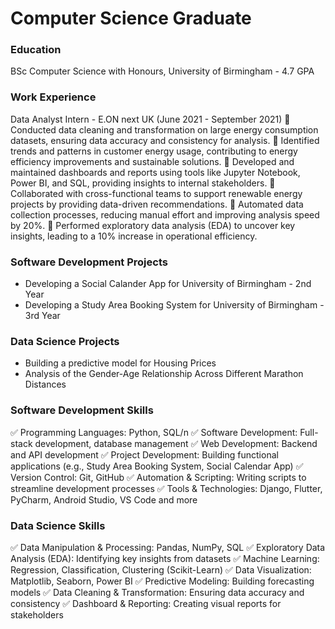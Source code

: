 # Computer Science Graduate

### Education
BSc Computer Science with Honours, University of Birmingham - 4.7 GPA

### Work Experience
Data Analyst Intern - E.ON next UK (June 2021 - September 2021)
 Conducted data cleaning and transformation on large energy consumption datasets, ensuring data accuracy 
and consistency for analysis. 
 Identified trends and patterns in customer energy usage, contributing to energy efficiency improvements and 
sustainable solutions. 
 Developed and maintained dashboards and reports using tools like Jupyter Notebook, Power BI, and SQL, providing 
insights to internal stakeholders. 
 Collaborated with cross-functional teams to support renewable energy projects by providing data-driven 
recommendations. 
 Automated data collection processes, reducing manual effort and improving analysis speed by 20%. 
 Performed exploratory data analysis (EDA) to uncover key insights, leading to a 10% increase in operational 
efficiency.

### Software Development Projects
- Developing a Social Calander App for University of Birmingham - 2nd Year
- Developing a Study Area Booking System for University of Birmingham - 3rd Year

### Data Science Projects
- Building a predictive model for Housing Prices
- Analysis of the Gender-Age Relationship Across Different Marathon Distances

### Software Development Skills
✅ Programming Languages: Python, SQL/n
✅ Software Development: Full-stack development, database management
✅ Web Development: Backend and API development
✅ Project Development: Building functional applications (e.g., Study Area Booking System, Social Calendar App)
✅ Version Control: Git, GitHub
✅ Automation & Scripting: Writing scripts to streamline development processes
✅ Tools & Technologies: Django, Flutter, PyCharm, Android Studio, VS Code and more

### Data Science Skills
✅ Data Manipulation & Processing: Pandas, NumPy, SQL
✅ Exploratory Data Analysis (EDA): Identifying key insights from datasets
✅ Machine Learning: Regression, Classification, Clustering (Scikit-Learn)
✅ Data Visualization: Matplotlib, Seaborn, Power BI
✅ Predictive Modeling: Building forecasting models
✅ Data Cleaning & Transformation: Ensuring data accuracy and consistency
✅ Dashboard & Reporting: Creating visual reports for stakeholders


